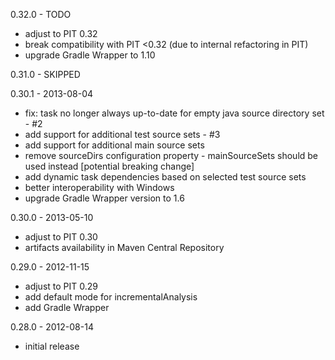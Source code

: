 0.32.0 - TODO
 - adjust to PIT 0.32
 - break compatibility with PIT <0.32 (due to internal refactoring in PIT)
 - upgrade Gradle Wrapper to 1.10

0.31.0 - SKIPPED

0.30.1 - 2013-08-04
 - fix: task no longer always up-to-date for empty java source directory set - #2
 - add support for additional test source sets - #3
 - add support for additional main source sets
 - remove sourceDirs configuration property - mainSourceSets should be used instead [potential breaking change]
 - add dynamic task dependencies based on selected test source sets
 - better interoperability with Windows
 - upgrade Gradle Wrapper version to 1.6

0.30.0 - 2013-05-10
 - adjust to PIT 0.30
 - artifacts availability in Maven Central Repository

0.29.0 - 2012-11-15
 - adjust to PIT 0.29
 - add default mode for incrementalAnalysis
 - add Gradle Wrapper

0.28.0 - 2012-08-14
 - initial release
